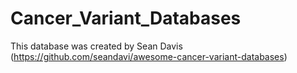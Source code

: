 # Cancer_Variant_Databases
This database was created by Sean Davis (https://github.com/seandavi/awesome-cancer-variant-databases)
